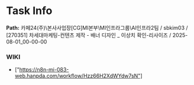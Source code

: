 # Task Info

**Path:** 카페24(주)\본사사업장\[CG]MI본부\MI인프라그룹\AI인프라2팀 / sbkim03 / [270351] 차세대마케팅-컨텐츠 제작 - 배너 디자인 _ 이상치 확인-리사이즈 / 2025-08-01_00-00-00

### WIKI
- ["https://n8n-mi-083-web.hanpda.com/workflow/Hzz66H2XdWYdw7sN"]

